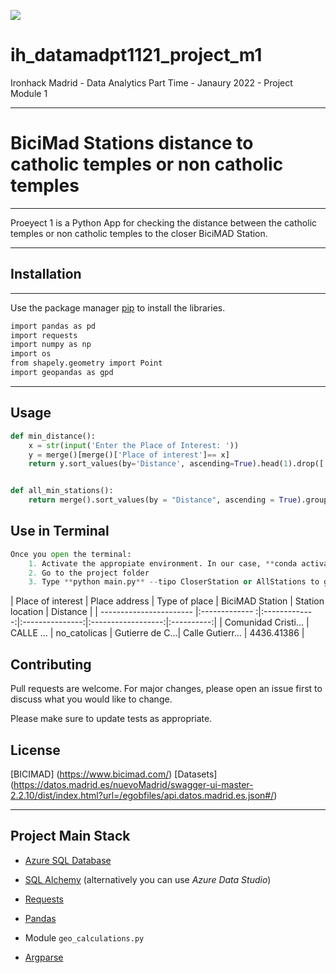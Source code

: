 <p align="left"><img src="https://cdn-images-1.medium.com/max/184/1*2GDcaeYIx_bQAZLxWM4PsQ@2x.png"></p>

# __ih_datamadpt1121_project_m1__

Ironhack Madrid - Data Analytics Part Time - Janaury 2022 - Project Module 1

---

# BiciMad Stations distance to catholic temples or non catholic temples

---

Proeyect 1 is a Python App for checking the distance between the catholic temples or non catholic temples to the closer BiciMAD Station.

---

## Installation

---

Use the package manager [pip](https://pip.pypa.io/en/stable/) to install the libraries.

```bash
import pandas as pd
import requests
import numpy as np
import os
from shapely.geometry import Point
import geopandas as gpd
```

---

## Usage

```python
def min_distance():
    x = str(input('Enter the Place of Interest: '))
    y = merge()[merge()['Place of interest']== x]
    return y.sort_values(by='Distance', ascending=True).head(1).drop(['City', 'lat_start', 'long_start', 'start', 'geometry_coordinates', 'long_finish', 'lat_finish', 'final'], axis = 1)


def all_min_stations():
    return merge().sort_values(by = "Distance", ascending = True).groupby('Place of interest')['Type of place','Place address','BiciMAD station', 'Station location','Distance'].nth(0).drop(["Distance"], axis = "columns")
```

## Use in Terminal

```python
Once you open the terminal:
    1. Activate the appropiate environment. In our case, **conda activate proyecto1**
    2. Go to the project folder
    3. Type **python main.py** --tipo CloserStation or AllStations to get a csv file
```

|  Place of interest      |  Place address | Type of place | BiciMAD Station |  Station location  |  Distance  |
| ----------------------- |:------------- :|:-------------:|:---------------:|:------------------:|:----------:|
|  Comunidad Cristi...    | CALLE ...      | no_catolicas  | Gutierre de C...| Calle Gutierr...   | 4436.41386 |


## Contributing
Pull requests are welcome. For major changes, please open an issue first to discuss what you would like to change.

Please make sure to update tests as appropriate.

## License
[BICIMAD] (https://www.bicimad.com/)
[Datasets] (https://datos.madrid.es/nuevoMadrid/swagger-ui-master-2.2.10/dist/index.html?url=/egobfiles/api.datos.madrid.es.json#/)

---

## **Project Main Stack**

- [Azure SQL Database](https://portal.azure.com/)

- [SQL Alchemy](https://docs.sqlalchemy.org/en/13/intro.html) (alternatively you can use _Azure Data Studio_)

- [Requests](https://requests.readthedocs.io/)

- [Pandas](https://pandas.pydata.org/pandas-docs/stable/reference/index.html)

- Module `geo_calculations.py`

- [Argparse](https://docs.python.org/3.7/library/argparse.html)












 


 

